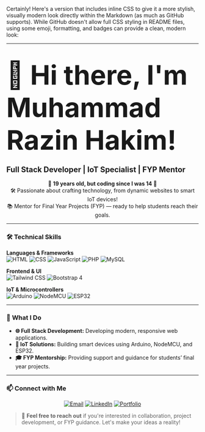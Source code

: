 Certainly! Here's a version that includes inline CSS to give it a more stylish, visually modern look directly within the Markdown (as much as GitHub supports). While GitHub doesn't allow full CSS styling in README files, using some emoji, formatting, and badges can provide a clean, modern look:

---

# <span style="font-size:2.5em; font-weight:bold;">👋 Hi there, I'm Muhammad Razin Hakim!</span>

### <span style="font-size:1.2em;">**Full Stack Developer | IoT Specialist | FYP Mentor**</span>

<div align="center">

🎉 **19 years old, but coding since I was 14** 🎉  
🛠️ Passionate about crafting technology, from dynamic websites to smart IoT devices!  
📚 Mentor for Final Year Projects (FYP) — ready to help students reach their goals.

</div>

---

### 🛠️ **Technical Skills**

**Languages & Frameworks**  
<span style="display:inline-block;">
![HTML](https://img.shields.io/badge/HTML-E34F26?style=flat-square&logo=html5&logoColor=white)
![CSS](https://img.shields.io/badge/CSS-1572B6?style=flat-square&logo=css3&logoColor=white)
![JavaScript](https://img.shields.io/badge/JavaScript-F7DF1E?style=flat-square&logo=javascript&logoColor=black)
![PHP](https://img.shields.io/badge/PHP-777BB4?style=flat-square&logo=php&logoColor=white)
![MySQL](https://img.shields.io/badge/MySQL-4479A1?style=flat-square&logo=mysql&logoColor=white)
</span>

**Frontend & UI**  
<span style="display:inline-block;">
![Tailwind CSS](https://img.shields.io/badge/Tailwind_CSS-06B6D4?style=flat-square&logo=tailwind-css&logoColor=white)
![Bootstrap 4](https://img.shields.io/badge/Bootstrap-7952B3?style=flat-square&logo=bootstrap&logoColor=white)
</span>

**IoT & Microcontrollers**  
<span style="display:inline-block;">
![Arduino](https://img.shields.io/badge/Arduino-00979D?style=flat-square&logo=arduino&logoColor=white)
![NodeMCU](https://img.shields.io/badge/NodeMCU-003B6F?style=flat-square&logo=nodemcu&logoColor=white)
![ESP32](https://img.shields.io/badge/ESP32-000000?style=flat-square&logo=espressif&logoColor=white)
</span>

---

### 🎯 **What I Do**

- **🌐 Full Stack Development:** Developing modern, responsive web applications.
- **📡 IoT Solutions:** Building smart devices using Arduino, NodeMCU, and ESP32.
- **🎓 FYP Mentorship:** Providing support and guidance for students’ final year projects.

---

### 📫 **Connect with Me**

<div align="center">

[![Email](https://img.shields.io/badge/Email-D14836?style=for-the-badge&logo=gmail&logoColor=white)](mailto:walkers2@gmail.com)
[![LinkedIn](https://img.shields.io/badge/LinkedIn-0077B5?style=for-the-badge&logo=linkedin&logoColor=white)](https://www.linkedin.com/in/rawzeens)
[![Portfolio](https://img.shields.io/badge/Portfolio-000000?style=for-the-badge&logo=portfolio&logoColor=white)](https://rawzeens-projects.rf.gd)

</div>

> 💬 **Feel free to reach out** if you're interested in collaboration, project development, or FYP guidance. Let's make your ideas a reality!
